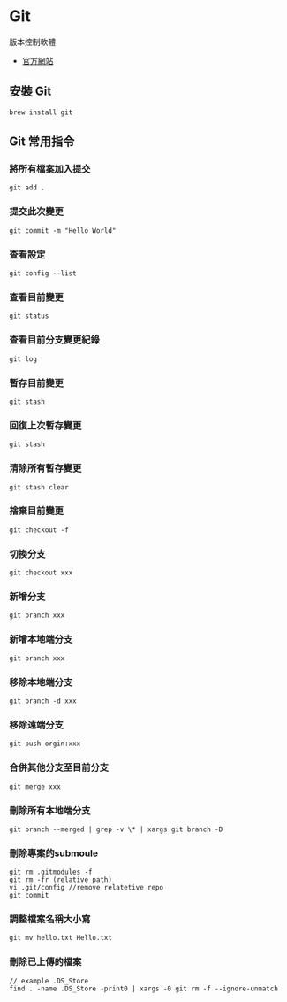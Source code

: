# Git

版本控制軟體

- [官方網站](https://git-scm.com/)

## 安裝 Git

```
brew install git
```

## Git 常用指令

### 將所有檔案加入提交

```
git add .
```

### 提交此次變更

```
git commit -m "Hello World"
```

### 查看設定

```
git config --list
```

### 查看目前變更

```
git status
```

### 查看目前分支變更紀錄

```
git log
```

### 暫存目前變更

```
git stash
```

### 回復上次暫存變更

```
git stash 
```

### 清除所有暫存變更

```
git stash clear
```

### 捨棄目前變更

```
git checkout -f
```

### 切換分支

```
git checkout xxx
```

### 新增分支

```
git branch xxx
```

### 新增本地端分支

```
git branch xxx
```

### 移除本地端分支

```
git branch -d xxx
```

### 移除遠端分支

```
git push orgin:xxx
```

### 合併其他分支至目前分支

```
git merge xxx
```

### 刪除所有本地端分支

```
git branch --merged | grep -v \* | xargs git branch -D 
```


### 刪除專案的submoule

```
git rm .gitmodules -f
git rm -fr (relative path)
vi .git/config //remove relatetive repo
git commit
```

### 調整檔案名稱大小寫

```
git mv hello.txt Hello.txt
```

### 刪除已上傳的檔案

```
// example .DS_Store
find . -name .DS_Store -print0 | xargs -0 git rm -f --ignore-unmatch
```
